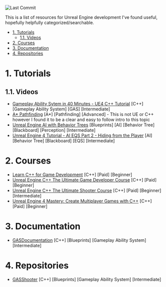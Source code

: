 ![Last Commit](https://img.shields.io/github/last-commit/mkenter/unreal-resources?style=flat-square)

This is a list of resources for Unreal Engine development I've found useful, hopefully helpfully categorized/searchable.

- [1. Tutorials](#1-tutorials)
  - [1.1. Videos](#11-videos)
- [2. Courses](#2-courses)
- [3. Documentation](#3-documentation)
- [4. Repositories](#4-repositories)

# 1. Tutorials

## 1.1. Videos

- [Gameplay Ability Sytem in 40 Minutes - UE4 C++ Tutorial](https://www.youtube.com/watch?v=Yub52f4ZUU0) [C++] [Gameplay Ability System] [GAS] [Intermediate]
- [A\* Pathfinding](https://www.youtube.com/watch?v=-L-WgKMFuhE) [A*] [Pathfinding] [Advanced] - This is not UE or C++ however I found it to be a clear and easy to follow intro to this topic
- [Unreal Engine AI with Behavior Trees](https://www.youtube.com/watch?v=iY1jnFvHgbE) [Blueprints] [AI] [Behavior Tree] [Blackboard] [Perception] [Intermediate]
- [Unreal Engine 4 Tutorial - AI EQS Part 2 - Hiding from the Player](https://www.youtube.com/watch?v=lMx2JKY8HnM) [AI] [Behavior Tree] [Blackboard] [EQS] [Intermediate]

# 2. Courses

- [Learn C++ for Game Development](https://www.udemy.com/course/learn-cpp-for-ue4-unit-1/) [C++] [Paid] [Beginner]
- [Unreal Engine C++ The Ultimate Game Developer Course](https://www.udemy.com/course/unreal-engine-the-ultimate-game-developer-course) [C++] [Paid] [Beginner]
- [Unreal Engine C++ The Ultimate Shooter Course](https://www.udemy.com/course/unreal-engine-the-ultimate-shooter-course) [C++] [Paid] [Beginner] [Intermediate]
- [Unreal Engine 4 Mastery: Create Multiplayer Games with C++](https://www.udemy.com/course/unrealengine-cpp) [C++] [Paid] [Beginner]

# 3. Documentation

- [GASDocumentation](https://github.com/tranek/GASDocumentation) [C++] [Blueprints] [Gameplay Ability System] [Intermediate]

# 4. Repositories

- [GASShooter](https://github.com/tranek/GASShooter) [C++] [Blueprints] [Gameplay Ability System] [Intermediate]

